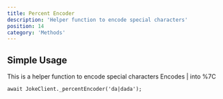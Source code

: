 ```yaml
---
title: Percent Encoder
description: 'Helper function to encode special characters'
position: 14
category: 'Methods'
---
```


## Simple Usage

This is a helper function to encode special characters
Encodes | into %7C

```javascript[index.js]
await JokeClient._percentEncoder('da|dada');
```
